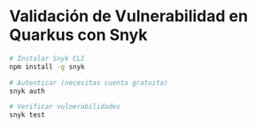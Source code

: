 # Validación de Vulnerabilidad en Quarkus con Snyk

```bash
# Instalar Snyk CLI
npm install -g snyk

# Autenticar (necesitas cuenta gratuita)
snyk auth

# Verificar vulnerabilidades
snyk test
```
